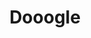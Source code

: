 ---
ee_id: '17'
site: '1'
type: '2'
url: 2004-006-dooogle
title: Dooogle
year: '2004'
display_year: '2004'
medium: Web hack
dims: ''
pitch: "​A version of Google that only returns results for Doogie Howser."
ps: ''
live_url: http://dooogle.com/
related: "[4214] [2013-140-the-source-issue-7-dooogle] 2013-140 The Source Issue 7
  Dooogle"
youtube: ''
related_code: https://github.com/coryarcangel/Dooogle
imgs: dooogle-2004-006-screenshot-4-database-ih.jpg
subheading: ''
download: ''
add_credit: ''
commission: ''
layout: things-i-made
---